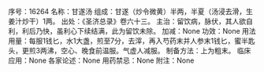 序号：16264
名称：甘遂汤
组成：甘遂（炒令微黄）半两，半夏（汤浸去滑，生姜汁炒干）1两。
出处：《圣济总录》卷六十三。
主治：留饮病，脉伏，其人欲自利，利后乃快，虽利心下续结满，此为留饮未除。
加减：None
功效：None
用法用量：每服1钱匕，水1大盏，煎至7分，去滓，再入芍药末并人参末1钱匕，蜜半匙头，更煎3两沸，空心、晚食前温服。气虚人减服。
制备方法：上为粗末。
临床应用：None
各家论述：None
用药禁忌：None
附注：None
